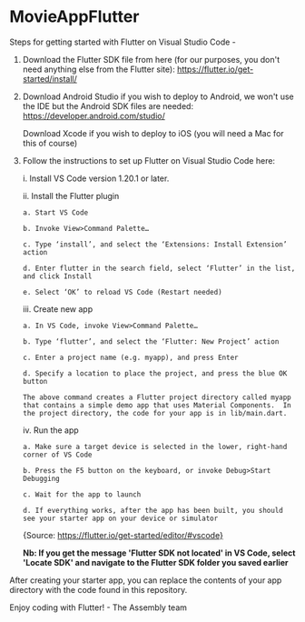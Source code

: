 # MovieAppFlutter

Steps for getting started with Flutter on Visual Studio Code - 

1.  Download the Flutter SDK file from here (for our purposes, you don't need anything else from the Flutter site):
    https://flutter.io/get-started/install/

2.  Download Android Studio if you wish to deploy to Android, we won't use the IDE but the Android SDK files are needed:
    https://developer.android.com/studio/

    Download Xcode if you wish to deploy to iOS (you will need a Mac for this of course)

3.  Follow the instructions to set up Flutter on Visual Studio Code here:
    
    i.  Install VS Code version 1.20.1 or later.

    ii. Install the Flutter plugin
    
        a. Start VS Code
        
        b. Invoke View>Command Palette…
        
        c. Type ‘install’, and select the ‘Extensions: Install Extension’ action
        
        d. Enter flutter in the search field, select ‘Flutter’ in the list, and click Install
        
        e. Select ‘OK’ to reload VS Code (Restart needed)
    
    iii. Create new app

        a. In VS Code, invoke View>Command Palette…
        
        b. Type ‘flutter’, and select the ‘Flutter: New Project’ action
        
        c. Enter a project name (e.g. myapp), and press Enter
        
        d. Specify a location to place the project, and press the blue OK button
        
        The above command creates a Flutter project directory called myapp that contains a simple demo app that uses Material Components.  In the project directory, the code for your app is in lib/main.dart.

    iv.  Run the app

        a. Make sure a target device is selected in the lower, right-hand corner of VS Code
        
        b. Press the F5 button on the keyboard, or invoke Debug>Start Debugging
        
        c. Wait for the app to launch
        
        d. If everything works, after the app has been built, you should see your starter app on your device or simulator
        
    {Source: https://flutter.io/get-started/editor/#vscode}
    
    <b>Nb: If you get the message 'Flutter SDK not located' in VS Code, select 'Locate SDK' and navigate to the Flutter SDK folder you saved earlier</b>

After creating your starter app, you can replace the contents of your app directory with the code found in this repository.

Enjoy coding with Flutter! - The Assembly team

